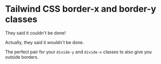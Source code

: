 # Tailwind CSS border-x and border-y classes

They said it couldn't be done!

Actually, they said it _wouldn't_ be done.

The perfect pair for your `divide-y` and `divide-x` classes to also give you outside borders.
